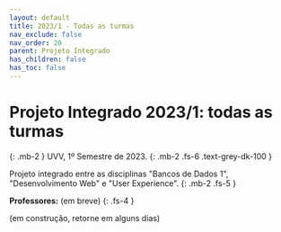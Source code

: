 ```yaml
---
layout: default
title: 2023/1 - Todas as turmas
nav_exclude: false
nav_order: 20
parent: Projeto Integrado
has_children: false
has_toc: false
---
```


# **Projeto Integrado 2023/1: todas as turmas**
{: .mb-2 }
UVV, 1º Semestre de 2023.
{: .mb-2 .fs-6 .text-grey-dk-100 }

Projeto integrado entre as disciplinas "Bancos de Dados 1",
"Desenvolvimento Web" e "User Experience".
{: .mb-2 .fs-5 }

**Professores:** (em breve)
{: .fs-4 }

(em construção, retorne em alguns dias)
